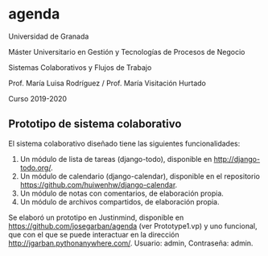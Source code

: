 # agenda

Universidad de Granada

Máster Universitario en Gestión y Tecnologías de Procesos de Negocio

Sistemas Colaborativos y Flujos de Trabajo

Prof. María Luisa Rodríguez / Prof. María Visitación Hurtado

Curso 2019-2020

## Prototipo de sistema colaborativo

El sistema colaborativo diseñado tiene las siguientes funcionalidades: 
1. Un módulo de lista de tareas (django-todo), disponible en http://django-todo.org/.
2. Un módulo de calendario (django-calendar), disponible en el repositorio   https://github.com/huiwenhw/django-calendar.
3. Un módulo de notas con comentarios, de elaboración propia. 
4. Un módulo de archivos compartidos, de elaboración propia.

Se elaboró un prototipo en Justinmind, disponible en https://github.com/josegarban/agenda (ver Prototype1.vp) y uno funcional, que con el que se puede interactuar en la dirección http://jgarban.pythonanywhere.com/. Usuario: admin, Contraseña: admin. 
